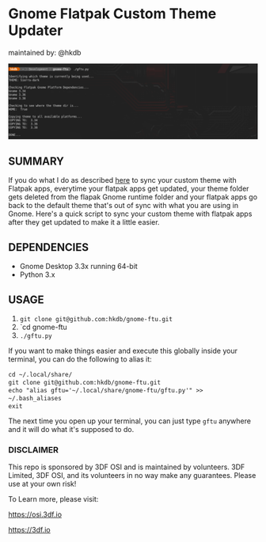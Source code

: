 # Gnome Flatpak Custom Theme Updater
maintained by: @hkdb

![screenshot](screenshot.png)

## SUMMARY

If you do what I do as described [here](https://medium.com/@hkdb/custom-gtk3-theme-for-flatpak-6d2c216e1496) to sync your custom theme with Flatpak apps, everytime your flatpak apps get updated, your theme folder gets deleted from the flapak Gnome runtime folder and your flatpak apps go back to the default theme that's out of sync with what you are using in Gnome. Here's a quick script to sync your custom theme with flatpak apps after they get updated to make it a little easier.

## DEPENDENCIES

- Gnome Desktop 3.3x running 64-bit
- Python 3.x

## USAGE

1. `git clone git@github.com:hkdb/gnome-ftu.git`
2. `cd gnome-ftu
3. `./gftu.py`

If you want to make things easier and execute this globally inside your terminal, you can do the following to alias it:

```
cd ~/.local/share/
git clone git@github.com:hkdb/gnome-ftu.git
echo "alias gftu='~/.local/share/gnome-ftu/gftu.py'" >> ~/.bash_aliases
exit
```
The next time you open up your terminal, you can just type `gftu` anywhere and it will do what it's supposed to do.

### DISCLAIMER
This repo is sponsored by 3DF OSI and is maintained by volunteers. 3DF Limited, 3DF OSI, and its volunteers in no way make any guarantees. Please use at your own risk!

To Learn more, please visit:

https://osi.3df.io

https://3df.io

